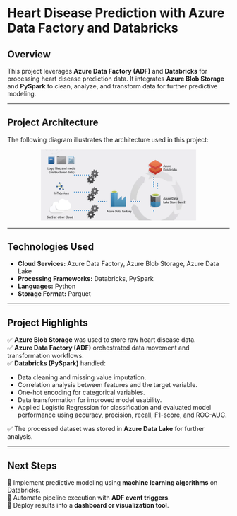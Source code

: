 # **Heart Disease Prediction with Azure Data Factory and Databricks**

## **Overview**
This project leverages **Azure Data Factory (ADF)** and **Databricks** for processing heart disease prediction data. It integrates **Azure Blob Storage** and **PySpark** to clean, analyze, and transform data for further predictive modeling.

---

## **Project Architecture**
The following diagram illustrates the architecture used in this project:

<p align="center">
  <img src="Screenshot 2025-01-08 130519.png" alt="Project Architecture" width="70%">
</p>

---

## **Technologies Used**
- **Cloud Services:** Azure Data Factory, Azure Blob Storage, Azure Data Lake  
- **Processing Frameworks:** Databricks, PySpark  
- **Languages:** Python
- **Storage Format:** Parquet  

---

## **Project Highlights**
✅ **Azure Blob Storage** was used to store raw heart disease data.  
✅ **Azure Data Factory (ADF)** orchestrated data movement and transformation workflows.  
✅ **Databricks (PySpark)** handled:
   - Data cleaning and missing value imputation.
   - Correlation analysis between features and the target variable.
   - One-hot encoding for categorical variables.
   - Data transformation for improved model usability.
   - Applied Logistic Regression for classification and evaluated model performance using accuracy, precision, recall, F1-score, and ROC-AUC.
     
✅ The processed dataset was stored in **Azure Data Lake** for further analysis.  

---

## **Next Steps**
📌 Implement predictive modeling using **machine learning algorithms** on Databricks.  
📌 Automate pipeline execution with **ADF event triggers**.  
📌 Deploy results into a **dashboard or visualization tool**.  

